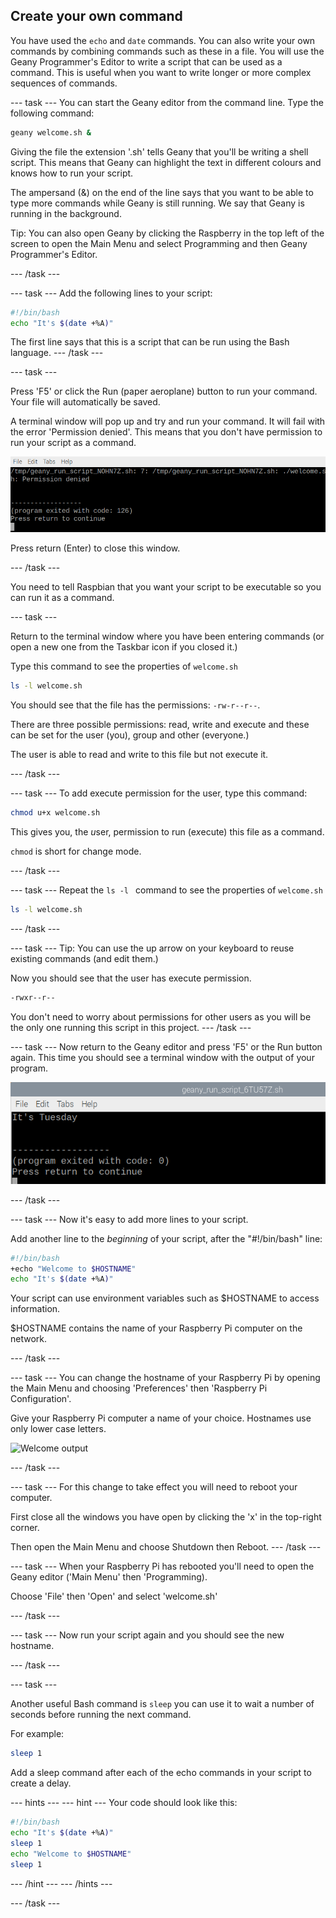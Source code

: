 ## Create your own command

You have used the `echo` and `date` commands. You can also write your own commands by combining commands such as these in a file. You will use the Geany Programmer's Editor to write a script that can be used as a command. This is useful when you want to write longer or more complex sequences of commands. 

--- task ---
You can start the Geany editor from the command line. Type the following command:

```bash
geany welcome.sh &
```
Giving the file the extension '.sh' tells Geany that you'll be writing a shell script. This means that Geany can highlight the text in different colours and knows how to run your script.

The ampersand (&) on the end of the line says that you want to be able to type more commands while Geany is still running. We say that Geany is running in the background. 

Tip: You can also open Geany by clicking the Raspberry in the top left of the screen to open the Main Menu and select Programming and then Geany Programmer's Editor. 

--- /task ---

--- task ---
Add the following lines to your script:

```bash
#!/bin/bash
echo "It's $(date +%A)"
```

The first line says that this is a script that can be run using the Bash language. 
--- /task ---

--- task ---

Press 'F5' or click the Run (paper aeroplane) button to run your command. Your file will automatically be saved.

A terminal window will pop up and try and run your command. It will fail with the error 'Permission denied'. This means that you don't have permission to run your script as a command. 

![Permission denied](images/command-denied.png)

Press return (Enter) to close this window.

--- /task ---

You need to tell Raspbian that you want your script to be executable so you can run it as a command.

--- task ---

Return to the terminal window where you have been entering commands (or open a new one from the Taskbar icon if you closed it.)

Type this command to see the properties of `welcome.sh`

```bash
ls -l welcome.sh
```

You should see that the file has the permissions: `-rw-r--r--`.

There are three possible permissions: read, write and execute and these can be set for the user (you), group and other (everyone.)

The user is able to read and write to this file but not execute it. 

--- /task ---

--- task ---
To add execute permission for the user, type this command:

```bash
chmod u+x welcome.sh
```
This gives you, the *u*ser, permission to run (e*x*ecute) this file as a command. 

`chmod` is short for change mode. 

--- /task ---

--- task ---
Repeat the `ls -l ` command to see the properties of `welcome.sh`

```bash
ls -l welcome.sh
```
--- /task ---

--- task ---
Tip: You can use the up arrow on your keyboard to reuse existing commands (and edit them.)

Now you should see that the user has execute permission. 

```bash
-rwxr--r--
```

You don't need to worry about permissions for other users as you will be the only one running this script in this project. 
--- /task ---

--- task ---
Now return to the Geany editor and press 'F5' or the Run button again. This time you should see a terminal window with the output of your program. 

![Welcome output](images/command-output.png)

--- /task ---

--- task ---
Now it's easy to add more lines to your script. 

Add another line to the *beginning* of your script, after the "#!/bin/bash" line:

```bash
#!/bin/bash
+echo "Welcome to $HOSTNAME" 
echo "It's $(date +%A)"
```

Your script can use environment variables such as $HOSTNAME to access information. 

$HOSTNAME contains the name of your Raspberry Pi computer on the network.

--- /task ---

--- task ---
You can change the hostname of your Raspberry Pi by opening the Main Menu and choosing 'Preferences' then 'Raspberry Pi Configuration'. 

Give your Raspberry Pi computer a name of your choice. Hostnames use only lower case letters. 

![Welcome output](images/command_output.png)

--- /task ---

--- task ---
For this change to take effect you will need to reboot your computer. 

First close all the windows you have open by clicking the 'x' in the top-right corner. 

Then open the Main Menu and choose Shutdown then Reboot. 
--- /task ---

--- task ---
When your Raspberry Pi has rebooted you'll need to open the Geany editor ('Main Menu' then 'Programming). 

Choose 'File' then 'Open' and select 'welcome.sh'

--- /task ---

--- task ---
Now run your script again and you should see the new hostname. 

--- /task ---


--- task ---

Another useful Bash command is `sleep` you can use it to wait a number of seconds before running the next command. 

For example:

```bash
sleep 1
```

Add a sleep command after each of the echo commands in your script to create a delay. 

--- hints ---
--- hint ---
Your code should look like this:

```bash
#!/bin/bash
echo "It's $(date +%A)"
sleep 1
echo "Welcome to $HOSTNAME"
sleep 1
```

--- /hint ---
--- /hints ---

--- /task ---
